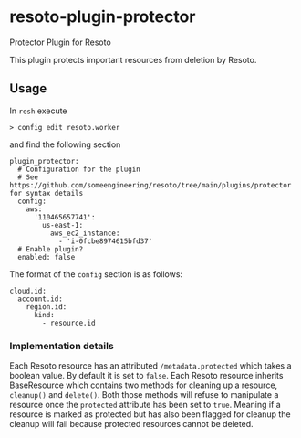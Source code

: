 # resoto-plugin-protector
Protector Plugin for Resoto

This plugin protects important resources from deletion by Resoto.

## Usage

In `resh` execute

```
> config edit resoto.worker
```

and find the following section

```
plugin_protector:
  # Configuration for the plugin
  # See https://github.com/someengineering/resoto/tree/main/plugins/protector for syntax details
  config:
    aws:
      '110465657741':
        us-east-1:
          aws_ec2_instance:
            - 'i-0fcbe8974615bfd37'
  # Enable plugin?
  enabled: false
```

The format of the `config` section is as follows:

```
cloud.id:
  account.id:
    region.id:
      kind:
        - resource.id
```

### Implementation details

Each Resoto resource has an attributed `/metadata.protected` which takes a boolean value. By default it is set to `false`. Each Resoto resource inherits BaseResource which contains two methods for cleaning up a resource, `cleanup()` and `delete()`. Both those methods will refuse to manipulate a resource once the `protected` attribute has been set to `true`. Meaning if a resource is marked as protected but has also been flagged for cleanup the cleanup will fail because protected resources cannot be deleted.
